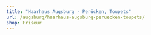 ```yaml
---
title: "Haarhaus Augsburg - Perücken, Toupets"
url: /augsburg/haarhaus-augsburg-peruecken-toupets/
shop: Friseur
---
```

